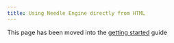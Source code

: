 ```yaml
---
title: Using Needle Engine directly from HTML
---
```



This page has been moved into the [getting started](./getting-started/) guide
